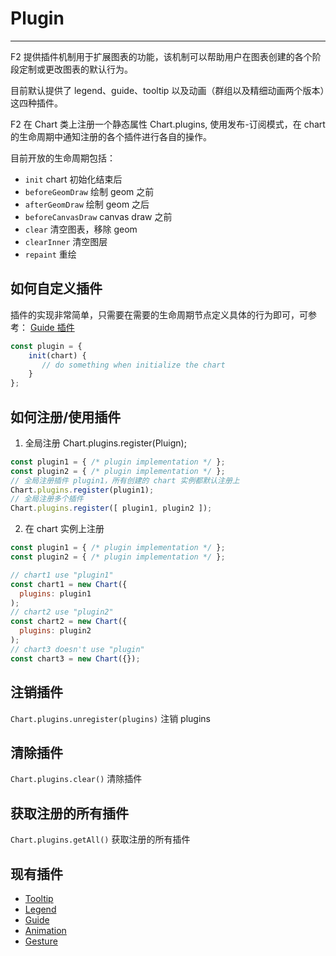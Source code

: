 <!--
index: 13
title: Plugin 插件机制

-->

# Plugin

---

F2 提供插件机制用于扩展图表的功能，该机制可以帮助用户在图表创建的各个阶段定制或更改图表的默认行为。

目前默认提供了 legend、guide、tooltip 以及动画（群组以及精细动画两个版本）这四种插件。

F2 在 Chart 类上注册一个静态属性 Chart.plugins, 使用发布-订阅模式，在 chart 的生命周期中通知注册的各个插件进行各自的操作。

目前开放的生命周期包括：

- `init` chart 初始化结束后
- `beforeGeomDraw` 绘制 geom 之前
- `afterGeomDraw`  绘制 geom 之后
- `beforeCanvasDraw` canvas draw 之前
- `clear` 清空图表，移除 geom
- `clearInner` 清空图层
- `repaint` 重绘


## 如何自定义插件

插件的实现非常简单，只需要在需要的生命周期节点定义具体的行为即可，可参考： [Guide 插件](https://github.com/antvis/f2/blob/master/src/plugin/guide.js)

```js
const plugin = {
    init(chart) {
       // do something when initialize the chart 
    }
};   
```

## 如何注册/使用插件

1. 全局注册 Chart.plugins.register(Pluign);

```js
const plugin1 = { /* plugin implementation */ };
const plugin2 = { /* plugin implementation */ };
// 全局注册插件 plugin1，所有创建的 chart 实例都默认注册上
Chart.plugins.register(plugin1); 
// 全局注册多个插件
Chart.plugins.register([ plugin1, plugin2 ]); 
```

2. 在 chart 实例上注册

```js
const plugin1 = { /* plugin implementation */ };
const plugin2 = { /* plugin implementation */ };

// chart1 use "plugin1"
const chart1 = new Chart({
  plugins: plugin1
);
// chart2 use "plugin2"
const chart2 = new Chart({
  plugins: plugin2
);
// chart3 doesn't use "plugin"
const chart3 = new Chart({});
```
## 注销插件

`Chart.plugins.unregister(plugins)` 注销 plugins

## 清除插件

`Chart.plugins.clear()` 清除插件

## 获取注册的所有插件 

`Chart.plugins.getAll()`  获取注册的所有插件

## 现有插件

- [Tooltip](./tooltip.md)
- [Legend](./legend.md)
- [Guide](./guide.md)
- [Animation](./animation.md)
- [Gesture](./gesture.md)